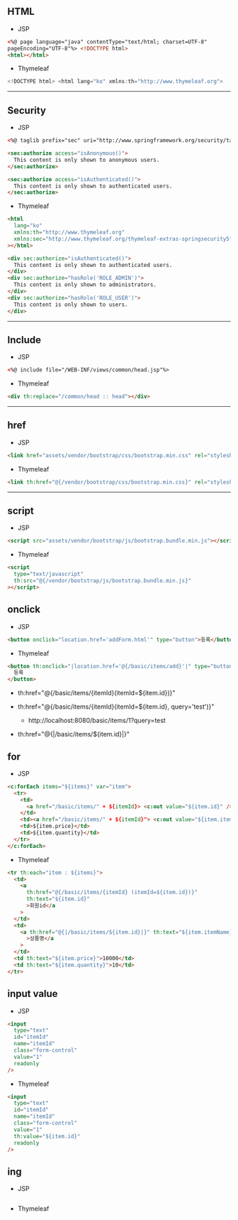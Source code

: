 ## HTML

- JSP

```html
<%@ page language="java" contentType="text/html; charset=UTF-8"
pageEncoding="UTF-8"%> <!DOCTYPE html>
<html></html>
```

- Thymeleaf

```java
<!DOCTYPE html> <html lang="ko" xmlns:th="http://www.thymeleaf.org">
```

---

## Security

- JSP

```html
<%@ taglib prefix="sec" uri="http://www.springframework.org/security/tags" %>

<sec:authorize access="isAnonymous()">
  This content is only shown to anonymous users.
</sec:authorize>

<sec:authorize access="isAuthenticated()">
  This content is only shown to authenticated users.
</sec:authorize>
```

- Thymeleaf

```html
<html
  lang="ko"
  xmlns:th="http://www.thymeleaf.org"
  xmlns:sec="http://www.thymeleaf.org/thymeleaf-extras-springsecurity5"
></html>

<div sec:authorize="isAuthenticated()">
  This content is only shown to authenticated users.
</div>
<div sec:authorize="hasRole('ROLE_ADMIN')">
  This content is only shown to administrators.
</div>
<div sec:authorize="hasRole('ROLE_USER')">
  This content is only shown to users.
</div>
```

---

## Include

- JSP

```html
<%@ include file="/WEB-INF/views/common/head.jsp"%>
```

- Thymeleaf

```html
<div th:replace="/common/head :: head"></div>
```

---

## href

- JSP

```html
<link href="assets/vendor/bootstrap/css/bootstrap.min.css" rel="stylesheet" />
```

- Thymeleaf

```html
<link th:href="@{/vendor/bootstrap/css/bootstrap.min.css}" rel="stylesheet" />
```

---

## script

- JSP

```html
<script src="assets/vendor/bootstrap/js/bootstrap.bundle.min.js"></script>
```

- Thymeleaf

```html
<script
  type="text/javascript"
  th:src="@{/vendor/bootstrap/js/bootstrap.bundle.min.js}"
></script>
```

## onclick

- JSP

```html
<button onclick="location.href='addForm.html'" type="button">등록</button>
```

- Thymeleaf

```html
<button th:onclick="|location.href='@{/basic/items/add}'|" type="button">
  등록
</button>
```

- th:href="@{/basic/items/{itemId}(itemId=${item.id})}"

- th:href="@{/basic/items/{itemId}(itemId=${item.id},
  query='test')}"

  - http://localhost:8080/basic/items/1?query=test

- th:href="@{|/basic/items/${item.id}|}"

## for

- JSP

```html
<c:forEach items="${items}" var="item">
  <tr>
    <td>
      <a href="/basic/items/" + ${itemId}> <c:out value="${item.id}" /></a>
    </td>
    <td><a href="/basic/items/" + ${itemId}"> <c:out value="${item.itemName}" /></a></td>
    <td>${item.price}</td>
    <td>${item.quantity}</td>
  </tr>
</c:forEach>
```

- Thymeleaf

```html
<tr th:each="item : ${items}">
  <td>
    <a
      th:href="@{/basic/items/{itemId} (itemId=${item.id})}"
      th:text="${item.id}"
      >회원id</a
    >
  </td>
  <td>
    <a th:href="@{|/basic/items/${item.id}|}" th:text="${item.itemName}"
      >상품명</a
    >
  </td>
  <td th:text="${item.price}">10000</td>
  <td th:text="${item.quantity}">10</td>
</tr>
```

## input value

- JSP

```html
<input
  type="text"
  id="itemId"
  name="itemId"
  class="form-control"
  value="1"
  readonly
/>
```

- Thymeleaf

```html
<input
  type="text"
  id="itemId"
  name="itemId"
  class="form-control"
  value="1"
  th:value="${item.id}"
  readonly
/>
```

## ing

- JSP

```html

```

- Thymeleaf

```html

```

